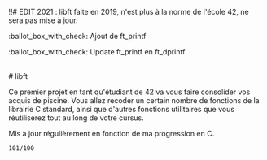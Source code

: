 ‼️# EDIT 2021 : libft faite en 2019, n'est plus à la norme de l'école 42, ne sera pas mise à jour.<br />
<p>:ballot_box_with_check: Ajout de ft_printf</p>
<p>:ballot_box_with_check: Update ft_printf en ft_dprintf</p><br/>
# libft

<p>Ce premier projet en tant qu'étudiant de 42 va vous faire consolider vos acquis de piscine. Vous allez recoder un certain nombre de fonctions de la librairie C standard, ainsi que d'autres fonctions utilitaires que vous réutiliserez tout au long de votre cursus. </p>
<p>Mis à jour régulièrement en fonction de ma progression en C.</p>

````
101/100
